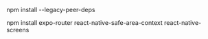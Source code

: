 npm install --legacy-peer-deps

npm install expo-router react-native-safe-area-context react-native-screens
